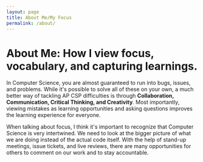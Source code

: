 ```yaml
---
layout: page
title: About Me/My Focus
permalink: /about/
---
```


# About Me: How I view focus, vocabulary, and capturing learnings. 

In Computer Science, you are almost guaranteed to run into bugs, issues, and problems. While it's possible to solve all of these on your own, a much better way of tackling AP CSP difficulties is through **Collaboration, Communication, Critical Thinking, and Creativity**. Most importantly, viewing mistakes as learning opportunities and asking questions improves the learning experience for everyone.

When talking about focus, I think it's important to recognize that Computer Science is very intertwined. We need to look at the bigger picture of what we are doing instead of the actual code itself. With the help of stand-up meetings, issue tickets, and live reviews, there are many opportunities for others to comment on our work and to stay accountable.
